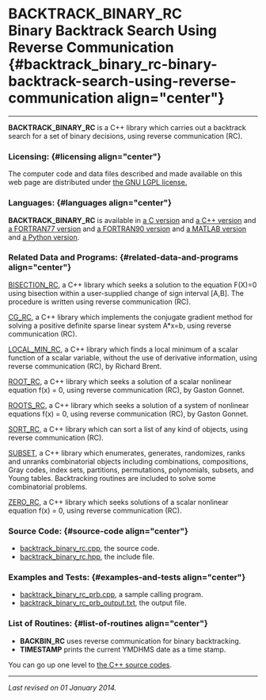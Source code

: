 BACKTRACK\_BINARY\_RC\
Binary Backtrack Search Using Reverse Communication {#backtrack_binary_rc-binary-backtrack-search-using-reverse-communication align="center"}
===================================================

------------------------------------------------------------------------

**BACKTRACK\_BINARY\_RC** is a C++ library which carries out a backtrack
search for a set of binary decisions, using reverse communication (RC).

### Licensing: {#licensing align="center"}

The computer code and data files described and made available on this
web page are distributed under [the GNU LGPL
license.](../../txt/gnu_lgpl.txt)

### Languages: {#languages align="center"}

**BACKTRACK\_BINARY\_RC** is available in [a C
version](../../c_src/backtrack_binary_rc/backtrack_binary_rc.md) and
[a C++
version](../../master/backtrack_binary_rc/backtrack_binary_rc.md) and
[a FORTRAN77
version](../../f77_src/backtrack_binary_rc/backtrack_binary_rc.md) and
[a FORTRAN90
version](../../f_src/backtrack_binary_rc/backtrack_binary_rc.md) and
[a MATLAB
version](../../m_src/backtrack_binary_rc/backtrack_binary_rc.md) and
[a Python
version](../../py_src/backtrack_binary_rc/backtrack_binary_rc.md).

### Related Data and Programs: {#related-data-and-programs align="center"}

[BISECTION\_RC](../../master/bisection_rc/bisection_rc.md), a C++
library which seeks a solution to the equation F(X)=0 using bisection
within a user-supplied change of sign interval \[A,B\]. The procedure is
written using reverse communication (RC).

[CG\_RC](../../master/cg_rc/cg_rc.md), a C++ library which implements
the conjugate gradient method for solving a positive definite sparse
linear system A\*x=b, using reverse communication (RC).

[LOCAL\_MIN\_RC](../../master/local_min_rc/local_min_rc.md), a C++
library which finds a local minimum of a scalar function of a scalar
variable, without the use of derivative information, using reverse
communication (RC), by Richard Brent.

[ROOT\_RC](../../master/root_rc/root_rc.md), a C++ library which
seeks a solution of a scalar nonlinear equation f(x) = 0, using reverse
communication (RC), by Gaston Gonnet.

[ROOTS\_RC](../../master/roots_rc/roots_rc.md), a C++ library which
seeks a solution of a system of nonlinear equations f(x) = 0, using
reverse communication (RC), by Gaston Gonnet.

[SORT\_RC](../../master/sort_rc/sort_rc.md), a C++ library which can
sort a list of any kind of objects, using reverse communication (RC).

[SUBSET](../../master/subset/subset.md), a C++ library which
enumerates, generates, randomizes, ranks and unranks combinatorial
objects including combinations, compositions, Gray codes, index sets,
partitions, permutations, polynomials, subsets, and Young tables.
Backtracking routines are included to solve some combinatorial problems.

[ZERO\_RC](../../master/zero_rc/zero_rc.md), a C++ library which
seeks solutions of a scalar nonlinear equation f(x) = 0, using reverse
communication (RC).

### Source Code: {#source-code align="center"}

-   [backtrack\_binary\_rc.cpp](backtrack_binary_rc.cpp), the source
    code.
-   [backtrack\_binary\_rc.hpp](backtrack_binary_rc.hpp), the include
    file.

### Examples and Tests: {#examples-and-tests align="center"}

-   [backtrack\_binary\_rc\_prb.cpp](backtrack_binary_rc_prb.cpp), a
    sample calling program.
-   [backtrack\_binary\_rc\_prb\_output.txt](backtrack_binary_rc_prb_output.txt),
    the output file.

### List of Routines: {#list-of-routines align="center"}

-   **BACKBIN\_RC** uses reverse communication for binary backtracking.
-   **TIMESTAMP** prints the current YMDHMS date as a time stamp.

You can go up one level to [the C++ source codes](../cpp_src.md).

------------------------------------------------------------------------

*Last revised on 01 January 2014.*
